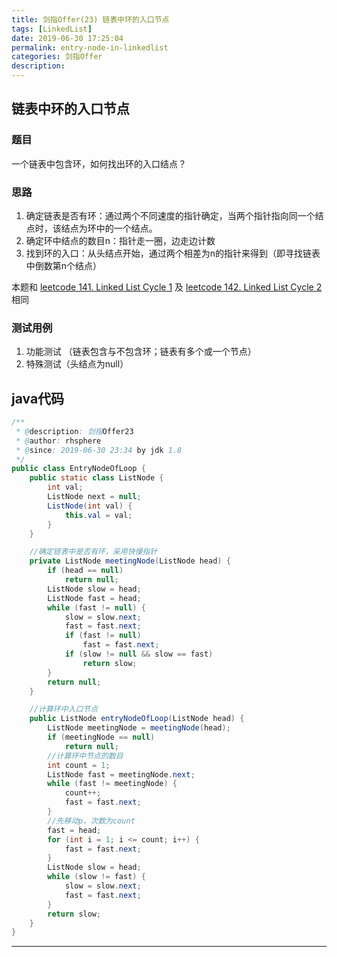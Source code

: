 ```yaml
---
title: 剑指Offer(23) 链表中环的入口节点
tags: [LinkedList]
date: 2019-06-30 17:25:04
permalink: entry-node-in-linkedlist
categories: 剑指Offer
description:
---
```

<p class="description"></p>


<!-- more -->

## 链表中环的入口节点 

### 题目
一个链表中包含环，如何找出环的入口结点？


### 思路

1. 确定链表是否有环：通过两个不同速度的指针确定，当两个指针指向同一个结点时，该结点为环中的一个结点。
2. 确定环中结点的数目n：指针走一圈，边走边计数
3. 找到环的入口：从头结点开始，通过两个相差为n的指针来得到（即寻找链表中倒数第n个结点）

本题和 [ leetcode 141. Linked List Cycle 1](https://blogs.rhsphere.com/leetcode/2019/05/27/141.html) 及 [  leetcode 142. Linked List Cycle 2](https://blogs.rhsphere.com/leetcode/2019/05/27/142.html)相同

### 测试用例
1. 功能测试 （链表包含与不包含环；链表有多个或一个节点）
2. 特殊测试（头结点为null）


## java代码

```java
/**
 * @description: 剑指Offer23
 * @author: rhsphere
 * @since: 2019-06-30 23:34 by jdk 1.8
 */
public class EntryNodeOfLoop {
    public static class ListNode {
        int val;
        ListNode next = null;
        ListNode(int val) {
            this.val = val;
        }
    }

    //确定链表中是否有环，采用快慢指针
    private ListNode meetingNode(ListNode head) {
        if (head == null)
            return null;
        ListNode slow = head;
        ListNode fast = head;
        while (fast != null) {
            slow = slow.next;
            fast = fast.next;
            if (fast != null)
                fast = fast.next;
            if (slow != null && slow == fast)
                return slow;
        }
        return null;
    }

    //计算环中入口节点
    public ListNode entryNodeOfLoop(ListNode head) {
        ListNode meetingNode = meetingNode(head);
        if (meetingNode == null)
            return null;
        //计算环中节点的数目
        int count = 1;
        ListNode fast = meetingNode.next;
        while (fast != meetingNode) {
            count++;
            fast = fast.next;
        }
        //先移动p，次数为count
        fast = head;
        for (int i = 1; i <= count; i++) {
            fast = fast.next;
        }
        ListNode slow = head;
        while (slow != fast) {
            slow = slow.next;
            fast = fast.next;
        }
        return slow;
    }
}

```






<hr />